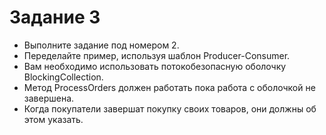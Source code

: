 ﻿# Задание 3
 * Выполните задание под номером 2. 
 * Переделайте пример, используя шаблон Producer-Consumer. 
 * Вам необходимо использовать потокобезопасную оболочку BlockingCollection. 
 * Метод ProcessOrders должен работать пока работа с оболочкой не завершена. 
 * Когда покупатели завершат покупку своих товаров, они должны об этом указать.